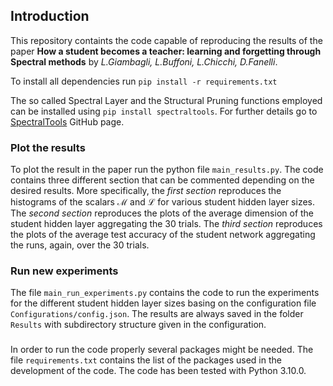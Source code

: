 ## Introduction
This repository containts the code capable of reproducing the results of the paper **How a student becomes a teacher:
learning and forgetting through Spectral methods** by *L.Giambagli, L.Buffoni, L.Chicchi, D.Fanelli*.

To install all dependencies run `pip install -r requirements.txt`

The so called Spectral Layer and the Structural Pruning functions employed can be installed using `pip install spectraltools`. 
For further details go to [SpectralTools](https://github.com/Jamba15/SpectralTools) GitHub page.

### Plot the results
To plot the result in the paper run the python file `main_results.py`. The code contains three different section that 
can be commented depending on the desired results. More specifically, the *first section* reproduces the histograms of the
scalars $\mathcal{M}$ and $\mathcal{L}$ for various student hidden layer sizes.
The *second section* reproduces the plots of the average dimension of the student hidden layer aggregating the 
30 trials. The *third section* reproduces the plots of the average test accuracy of the student network aggregating the
runs, again, over the 30 trials.

### Run new experiments
The file `main_run_experiments.py` contains the code to run the experiments for the different student hidden layer sizes basing
on the configuration file `Configurations/config.json`. The results are always saved in the folder `Results` with subdirectory structure 
given in the configuration.

### 
In order to run the code properly several packages might be needed. The file `requirements.txt` contains the list of the
packages used in the development of the code. The code has been tested with Python 3.10.0.
